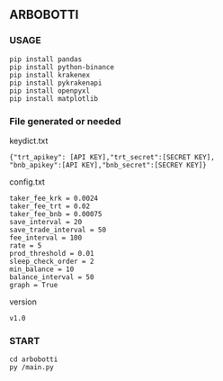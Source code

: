 ## ARBOBOTTI
### USAGE

    pip install pandas
    pip install python-binance
    pip install krakenex
    pip install pykrakenapi
    pip install openpyxl
    pip install matplotlib


### File generated or needed
keydict.txt

    {"trt_apikey": [API KEY],"trt_secret":[SECRET KEY],
    "bnb_apikey":[API KEY],"bnb_secret":[SECREY KEY]}
    
config.txt
    
    taker_fee_krk = 0.0024
    taker_fee_trt = 0.02
    taker_fee_bnb = 0.00075
    save_interval = 20
    save_trade_interval = 50
    fee_interval = 100
    rate = 5
    prod_threshold = 0.01
    sleep_check_order = 2
    min_balance = 10
    balance_interval = 50
    graph = True
    
version
    
    v1.0
### START
    cd arbobotti
    py /main.py
